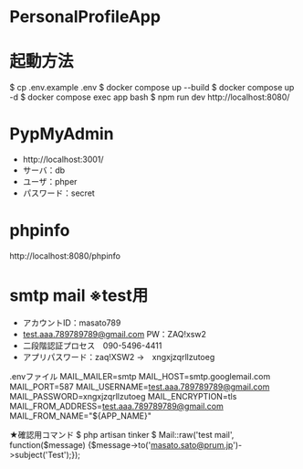 # PersonalProfileApp

# 起動方法
$ cp .env.example .env
$ docker compose up --build
$ docker compose up -d
$ docker compose exec app bash
$ npm run dev
http://localhost:8080/

# PypMyAdmin
* http://localhost:3001/
* サーバ：db
* ユーザ：phper
* パスワード：secret

# phpinfo
http://localhost:8080/phpinfo

# smtp mail ※test用
* アカウントID：masato789
* test.aaa.789789789@gmail.com   PW：ZAQ!xsw2
* 二段階認証プロセス　090-5496-4411
* アプリパスワード：zaq!XSW2 →　xngxjzqrllzutoeg

.envファイル
MAIL_MAILER=smtp
MAIL_HOST=smtp.googlemail.com
MAIL_PORT=587
MAIL_USERNAME=test.aaa.789789789@gmail.com
MAIL_PASSWORD=xngxjzqrllzutoeg
MAIL_ENCRYPTION=tls
MAIL_FROM_ADDRESS=test.aaa.789789789@gmail.com
MAIL_FROM_NAME="${APP_NAME}"

★確認用コマンド
$ php artisan tinker
$ Mail::raw('test mail', function($message) {$message->to('masato.sato@prum.jp')->subject('Test');});
